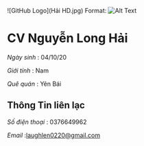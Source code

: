 
![GitHub Logo](Hải HD.jpg)
Format: ![Alt Text](url)
# CV Nguyễn Long Hải
*Ngày sinh* : 04/10/20

*Giới tính* : Nam

*Quê quán* : Yên Bái

## Thông Tin liên lạc

*Số điện thoại* : 0376649962

*Email* :laughlen0220@gmail.com
